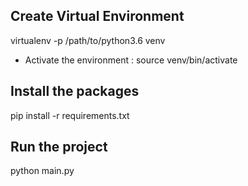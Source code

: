 Create Virtual Environment
---------------------------------------
virtualenv -p /path/to/python3.6 venv

* Activate the environment : source venv/bin/activate

Install the packages
---------------------------------------
pip install -r requirements.txt


Run the project
---------------------------------------

python main.py

